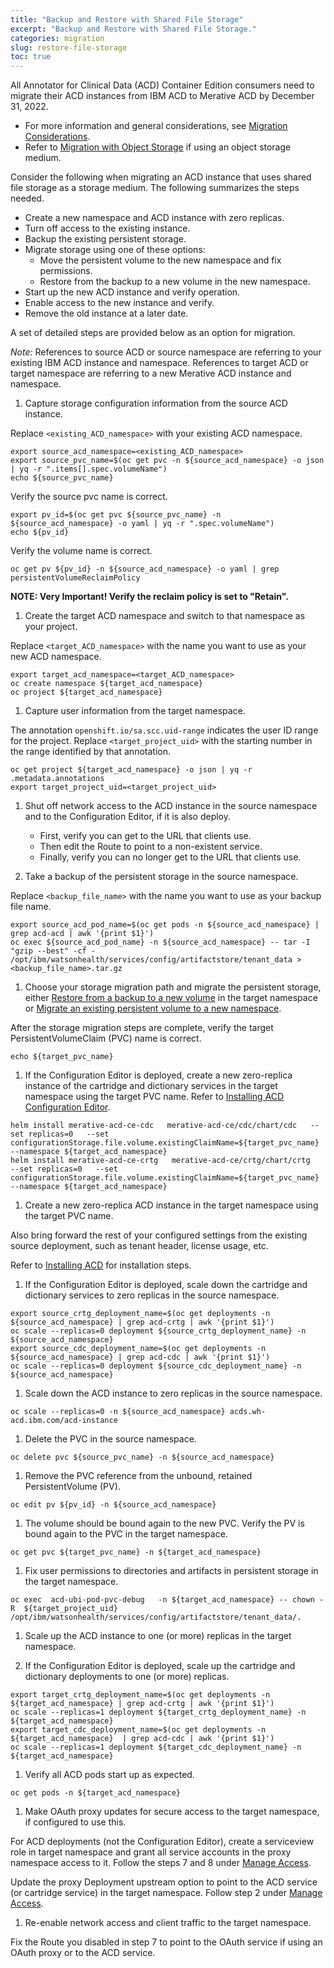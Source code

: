 ```yaml
---
title: "Backup and Restore with Shared File Storage"
excerpt: "Backup and Restore with Shared File Storage."
categories: migration
slug: restore-file-storage
toc: true
---
```


All Annotator for Clinical Data (ACD) Container Edition consumers need to migrate their ACD instances from IBM ACD to Merative ACD by December 31, 2022.

- For more information and general considerations, see [Migration Considerations](/migration/considerations/).
- Refer to [Migration with Object Storage](/migration/object-storage/) if using an object storage medium.

Consider the following when migrating an ACD instance that uses shared file storage as a storage medium. The following summarizes the steps needed.

- Create a new namespace and ACD instance with zero replicas.
- Turn off access to the existing instance.
- Backup the existing persistent storage.
- Migrate storage using one of these options:
  - Move the persistent volume to the new namespace and fix permissions.
  - Restore from the backup to a new volume in the new namespace.
- Start up the new ACD instance and verify operation.
- Enable access to the new instance and verify.
- Remove the old instance at a later date.

A set of detailed steps are provided below as an option for migration.

_Note:_ References to source ACD or source namespace are referring to your existing IBM ACD instance and namespace. References to target ACD or target namespace are referring to a new Merative ACD instance and namespace.

1. Capture storage configuration information from the source ACD instance.

  Replace `<existing_ACD_namespace>` with your existing ACD namespace.

  ```
  export source_acd_namespace=<existing_ACD_namespace>
  export source_pvc_name=$(oc get pvc -n ${source_acd_namespace} -o json | yq -r ".items[].spec.volumeName")
  echo ${source_pvc_name}
  ```

  Verify the source pvc name is correct.

  ```
  export pv_id=$(oc get pvc ${source_pvc_name} -n ${source_acd_namespace} -o yaml | yq -r ".spec.volumeName")
  echo ${pv_id}
  ```

  Verify the volume name is correct.

  ```
  oc get pv ${pv_id} -n ${source_acd_namespace} -o yaml | grep persistentVolumeReclaimPolicy
  ```
  **NOTE: Very Important! Verify the reclaim policy is set to "Retain".**

1. Create the target ACD namespace and switch to that namespace as your project.

  Replace `<target_ACD_namespace>` with the name you want to use as your new ACD namespace.

  ```
  export target_acd_namespace=<target_ACD_namespace>
  oc create namespace ${target_acd_namespace}
  oc project ${target_acd_namespace}
  ```

1. Capture user information from the target namespace.

  The annotation `openshift.io/sa.scc.uid-range` indicates the user ID range for the project. Replace `<target_project_uid>` with the starting number in the range identified by that annotation.

  ```
  oc get project ${target_acd_namespace} -o json | yq -r .metadata.annotations
  export target_project_uid=<target_project_uid>
  ```

1. Shut off network access to the ACD instance in the source namespace and to the Configuration Editor, if it is also deploy.

    - First, verify you can get to the URL that clients use.
    - Then edit the Route to point to a non-existent service.
    - Finally, verify you can no longer get to the URL that clients use.

1. Take a backup of the persistent storage in the source namespace.

  Replace `<backup_file_name>` with the name you want to use as your backup file name.

  ```
  export source_acd_pod_name=$(oc get pods -n ${source_acd_namespace} | grep acd-acd | awk '{print $1}')
  oc exec ${source_acd_pod_name} -n ${source_acd_namespace} -- tar -I "gzip --best" -cf - /opt/ibm/watsonhealth/services/config/artifactstore/tenant_data > <backup_file_name>.tar.gz
  ```

1. Choose your storage migration path and migrate the persistent storage, either [Restore from a backup to a new volume]() in the target namespace or [Migrate an existing persistent volume to a new namespace]().

  After the storage migration steps are complete, verify the target PersistentVolumeClaim (PVC) name is correct.

  ```
  echo ${target_pvc_name}
  ```

1. If the Configuration Editor is deployed, create a new zero-replica instance of the cartridge and dictionary services in the target namespace using the target PVC name. Refer to [Installing ACD Configuration Editor](https://merative.github.io/acd-containers/configeditor/download_openshift/#installing-acd-configuration-editor).

  ```
  helm install merative-acd-ce-cdc   merative-acd-ce/cdc/chart/cdc   --set replicas=0   --set configurationStorage.file.volume.existingClaimName=${target_pvc_name}   --namespace ${target_acd_namespace}
  helm install merative-acd-ce-crtg   merative-acd-ce/crtg/chart/crtg   --set replicas=0   --set configurationStorage.file.volume.existingClaimName=${target_pvc_name}   --namespace ${target_acd_namespace}
  ```

1. Create a new zero-replica ACD instance in the target namespace using the target PVC name.

  Also bring forward the rest of your configured settings from the existing source deployment, such as tenant header, license usage, etc.

  Refer to [Installing ACD](/installing/installing/) for installation steps.

1. If the Configuration Editor is deployed, scale down the cartridge and dictionary services to zero replicas in the source namespace.

  ```
  export source_crtg_deployment_name=$(oc get deployments -n ${source_acd_namespace} | grep acd-crtg | awk '{print $1}')
  oc scale --replicas=0 deployment ${source_crtg_deployment_name} -n ${source_acd_namespace}
  export source_cdc_deployment_name=$(oc get deployments -n ${source_acd_namespace} | grep acd-cdc | awk '{print $1}')
  oc scale --replicas=0 deployment ${source_cdc_deployment_name} -n ${source_acd_namespace}
  ```

1. Scale down the ACD instance to zero replicas in the source namespace.

  ```
  oc scale --replicas=0 -n ${source_acd_namespace} acds.wh-acd.ibm.com/acd-instance
  ```

1. Delete the PVC in the source namespace.

  ```
  oc delete pvc ${source_pvc_name} -n ${source_acd_namespace}
  ```

1. Remove the PVC reference from the unbound, retained PersistentVolume (PV).

  ```
  oc edit pv ${pv_id} -n ${source_acd_namespace}
  ```

1. The volume should be bound again to the new PVC. Verify the PV is bound again to the PVC in the target namespace.

  ```
  oc get pvc ${target_pvc_name} -n ${target_acd_namespace}
  ```

1. Fix user permissions to directories and artifacts in persistent storage in the target namespace.

  ```
  oc exec  acd-ubi-pod-pvc-debug   -n ${target_acd_namespace} -- chown -R  ${target_project_uid} /opt/ibm/watsonhealth/services/config/artifactstore/tenant_data/.
  ```

1. Scale up the ACD instance to one (or more) replicas in the target namespace.

1. If the Configuration Editor is deployed, scale up the cartridge and dictionary deployments to one (or more) replicas.

  ```
  export target_crtg_deployment_name=$(oc get deployments -n ${target_acd_namespace} | grep acd-crtg | awk '{print $1}')
  oc scale --replicas=1 deployment ${target_crtg_deployment_name} -n ${target_acd_namespace}
  export target_cdc_deployment_name=$(oc get deployments -n ${target_acd_namespace}  | grep acd-cdc | awk '{print $1}')
  oc scale --replicas=1 deployment ${target_cdc_deployment_name} -n ${target_acd_namespace}
  ```

1. Verify all ACD pods start up as expected.

  ```
  oc get pods -n ${target_acd_namespace}
  ```

1. Make OAuth proxy updates for secure access to the target namespace, if configured to use this.

  For ACD deployments (not the Configuration Editor), create a serviceview role in target namespace and grant all service accounts in the proxy namespace access to it. Follow the steps 7 and 8 under [Manage Access](/security/manage-access/).

  Update the proxy Deployment upstream option to point to the ACD service (or cartridge service) in the target namespace. Follow step 2 under [Manage Access](/security/manage-access/).

1. Re-enable network access and client traffic to the target namespace.

  Fix the Route you disabled in step 7 to point to the OAuth service if using an OAuth proxy or to the ACD service.
